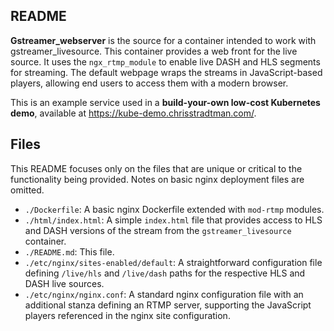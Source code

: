 ## **README**

**Gstreamer\_webserver** is the source for a container intended to work with gstreamer\_livesource. This container provides a web front for the live source. It uses the `ngx_rtmp_module` to enable live DASH and HLS segments for streaming. The default webpage wraps the streams in JavaScript-based players, allowing end users to access them with a modern browser.

This is an example service used in a **build-your-own low-cost Kubernetes demo**, available at https://kube-demo.chrisstradtman.com/.

## **Files**

This README focuses only on the files that are unique or critical to the functionality being provided. Notes on basic nginx deployment files are omitted.

* `./Dockerfile`: A basic nginx Dockerfile extended with `mod-rtmp` modules.  
* `./html/index.html`: A simple `index.html` file that provides access to HLS and DASH versions of the stream from the `gstreamer_livesource` container.  
* `./README.md`: This file.  
* `./etc/nginx/sites-enabled/default`: A straightforward configuration file defining `/live/hls` and `/live/dash` paths for the respective HLS and DASH live sources.  
* `./etc/nginx/nginx.conf`: A standard nginx configuration file with an additional stanza defining an RTMP server, supporting the JavaScript players referenced in the nginx site configuration.
